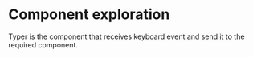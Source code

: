 # Component exploration

Typer is the component that receives keyboard event and send it to the required component.

